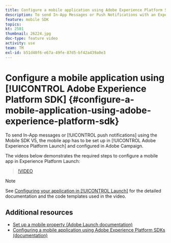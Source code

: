 ```yaml
---
title: Configure a mobile application using Adobe Experience Platform SDK
description: To send In-App Messages or Push Notifications with an Experience Cloud SDK application, a mobile app has to be set up in Adobe Experience Platform Launch and be configured in Adobe Campaign
feature: mobile SDK
topics: 
kt: 2501
thumbnail: 26224.jpg
doc-type: feature video
activity: use
team: TM
exl-id: b51d40f6-e67a-49fe-87d5-bf42a439a0e3
---
```

# Configure a mobile application using [!UICONTROL Adobe Experience Platform SDK] {#configure-a-mobile-application-using-adobe-experience-platform-sdk}

To send In-App messages or [!UICONTROL push notifications] using the Mobile SDK V5, the mobile app has to be set up in [!UICONTROL Adobe Experience Platform Launch] and configured in Adobe Campaign.

The videos below demonstrates the required steps to configure a mobile app in Experience Platform Launch:

>[!VIDEO](https://video.tv.adobe.com/v/26224?quality=12)

>[!NOTE]
>
>See [Configuring your application in [!UICONTROL Launch]](https://helpx.adobe.com/campaign/kb/configuring-app-sdk.html#ConfiguringyourapplicationinLaunch) for the detailed documentation and the code templates used in the video.

## Additional resources

* [Set up a mobile property (Adobe Launch documentation)](https://aep-sdks.gitbook.io/docs/getting-started/create-a-mobile-property)
* [Configuring a mobile application using Adobe Experience Platform SDKs (documentation)](https://helpx.adobe.com/campaign/kb/configuring-app-sdk.html)
